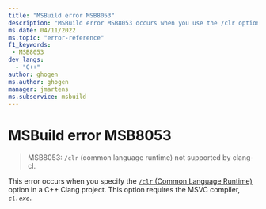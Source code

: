 ```yaml
---
title: "MSBuild error MSB8053"
description: "MSBuild error MSB8053 occurs when you use the /clr option with clang-cl."
ms.date: 04/11/2022
ms.topic: "error-reference"
f1_keywords:
 - MSB8053
dev_langs:
  - "C++"
author: ghogen
ms.author: ghogen
manager: jmartens
ms.subservice: msbuild
---
```

# MSBuild error MSB8053

> MSB8053: `/clr` (common language runtime) not supported by clang-cl.

This error occurs when you specify the [`/clr` (Common Language Runtime)](/cpp/build/reference/clr-common-language-runtime-compilation) option in a C++ Clang project. This option requires the MSVC compiler, *`cl.exe`*.
